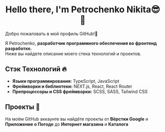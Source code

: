 <h1 align="center">Hello there, I'm Petrochenko Nikita😎👋</h1>

Добро пожаловать в мой профиль GitHub!👋 <br>

Я Petrochenko, **разработчик программного обеспечения во фронтенд разработке.** <br>
Ниже вы найдете описание моего стека технологий и проектов.

## Стэк Технологий 🔥

- **Языки программирования:** TypeScript, JavaScript
- **Фреймворки и библиотеки:** NEXT.js, React, React Router
- **Препроцессоры и CSS фреймворки:** SCSS, SASS, Tailwind CSS

## Проекты 🚀

На моём GitHub аккаунте вы найдёте проекты от **Вёрстки Google** и **Приложение о Погоде** до **Интернет магазина** и **Каталога**
